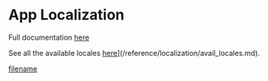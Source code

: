 # App Localization

Full documentation [here](reference/localization/index.md)

See all the available locales [here](/reference/localization/avail_locales.md)](/reference/localization/avail_locales.md).

[filename](../reference/localization/general.md ":include")

